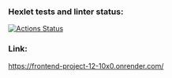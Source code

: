 ### Hexlet tests and linter status:

[![Actions Status](https://github.com/dosTequilas/frontend-project-12/actions/workflows/hexlet-check.yml/badge.svg)](https://github.com/dosTequilas/frontend-project-12/actions)

### Link:

https://frontend-project-12-10x0.onrender.com/
